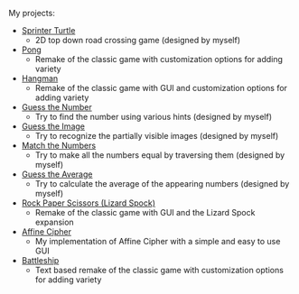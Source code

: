 My projects:
* [Sprinter Turtle](https://berkerol.github.io/sprinter-turtle)
  * 2D top down road crossing game (designed by myself)
* [Pong](https://berkerol.github.io/pong)
  * Remake of the classic game with customization options for adding variety
* [Hangman](https://berkerol.github.io/hangman)
  * Remake of the classic game with GUI and customization options for adding variety
* [Guess the Number](https://berkerol.github.io/guess-the-number)
  * Try to find the number using various hints (designed by myself)
* [Guess the Image](https://berkerol.github.io/guess-the-image)
  * Try to recognize the partially visible images (designed by myself)
* [Match the Numbers](https://berkerol.github.io/match-the-numbers)
  * Try to make all the numbers equal by traversing them (designed by myself)
* [Guess the Average](https://berkerol.github.io/guess-the-average)
  * Try to calculate the average of the appearing numbers (designed by myself)
* [Rock Paper Scissors (Lizard Spock)](https://berkerol.github.io/rock-paper-scissors-lizard-spock)
  * Remake of the classic game with GUI and the Lizard Spock expansion
* [Affine Cipher](https://berkerol.github.io/affine-cipher)
  * My implementation of Affine Cipher with a simple and easy to use GUI
* [Battleship](https://berkerol.github.io/battleship)
  * Text based remake of the classic game with customization options for adding variety